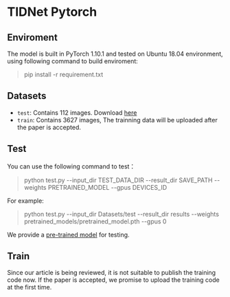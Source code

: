 # TIDNet Pytorch 
## Enviroment
The model is built in PyTorch 1.10.1 and tested on Ubuntu 18.04 environment, using following command to build enviroment:
> pip install -r requirement.txt

## Datasets
- `test`: Contains 112 images. Download [here](https://github.com/jaweray/TIDNet/releases/download/data/pretrained_model.pth)
- `train`: Contains 3627 images, The trainning data will be uploaded after the paper is accepted.

## Test
You can use the following command to test：
> python test.py --input_dir TEST_DATA_DIR --result_dir SAVE_PATH --weights PRETRAINED_MODEL --gpus DEVICES_ID

For example:
> python test.py --input_dir Datasets/test --result_dir results --weights pretrained_models/pretrained_model.pth --gpus 0

We provide a [pre-trained model](https://github.com/jaweray/TIDNet/releases/download/data/test.zip) for testing.

## Train
Since our article is being reviewed, it is not suitable to publish the training code now. If the paper is accepted, we promise to upload the training code at the first time.
